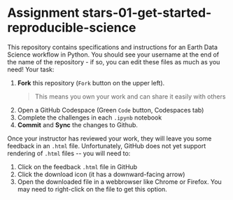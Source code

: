 # Assignment stars-01-get-started-reproducible-science

This repository contains specifications and instructions for an Earth Data Science workflow in Python. You should see your username at the end of the name of the repository - if so, you can edit these files as much as you need! Your task:
  1. **Fork** this repository (`Fork` button on the upper left).
     > This means you own your work and can share it easily with others
  2. Open a GitHub Codespace (Green `Code` button, Codespaces tab)
  2. Complete the challenges in each `.ipynb` notebook
  2. **Commit** and **Sync** the changes to Github.

Once your instructor has reviewed your work, they will leave you some feedback in an `.html` file. Unfortunately, GitHub does not yet support rendering of `.html` files -- you will need to:
  1. Click on the feedback `.html` file in GitHub
  2. Click the download icon (it has a downward-facing arrow)
  3. Open the downloaded file in a webbrowser like Chrome or Firefox. You may need to right-click on the file to get this option.